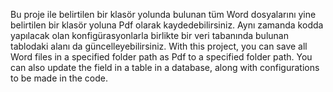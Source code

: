 Bu proje ile belirtilen bir klasör yolunda bulunan tüm Word dosyalarını yine belirtilen bir klasör yoluna Pdf olarak kaydedebilirsiniz. Aynı zamanda kodda yapılacak olan konfigürasyonlarla birlikte bir veri tabanında bulunan tablodaki alanı da güncelleyebilirsiniz.
With this project, you can save all Word files in a specified folder path as Pdf to a specified folder path. You can also update the field in a table in a database, along with configurations to be made in the code.
